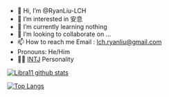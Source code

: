 - 👋 Hi, I’m @RyanLiu-LCH
- 👀 I’m interested in 安息
- 🌱 I’m currently learning nothing
- 💞️ I’m looking to collaborate on ...
- 📫 How to reach me  Email : lch.ryanliu@gmail.com
- Pronouns: He/Him
- 👨‍🔬 [INTJ](https://www.16personalities.com/intj-personality) Personality 


[![Libra11 github stats](https://github-readme-stats.vercel.app/api?username=RyanLiu-LCH&count_private=true&show_icons=true&theme=radical)](https://github.com/RyanLiu-LCH)

[![Top Langs](https://github-readme-stats.vercel.app/api/top-langs/?username=RyanLiu-LCH&theme=radical)](https://github.com/RyanLiu-LCH)

<!---
RyanLiu-LCH/RyanLiu-LCH is a ✨ special ✨ repository because its `README.md` (this file) appears on your GitHub profile.
You can click the Preview link to take a look at your changes.
--->
